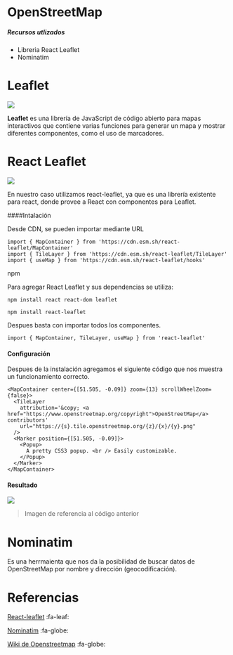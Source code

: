 # OpenStreetMap

##### Recursos utlizados

- Libreria React Leaflet
- Nominatim

# Leaflet 

![](https://rosolutions.com.mx/blog/wp-content/uploads/2018/11/leafletjs-card.png)

**Leaflet** es una librería de JavaScript de código abierto para mapas interactivos que contiene varias funciones para generar un mapa y mostrar diferentes componentes, como el uso de marcadores.

# React Leaflet 

![](https://react-leaflet.js.org/img/logo-title.svg)

En nuestro caso utilizamos react-leaflet, ya que es una librería  existente para react, donde provee a React con componentes para Leaflet. 

####Intalación 

Desde CDN, se pueden importar mediante URL
```
import { MapContainer } from 'https://cdn.esm.sh/react-leaflet/MapContainer'
import { TileLayer } from 'https://cdn.esm.sh/react-leaflet/TileLayer'
import { useMap } from 'https://cdn.esm.sh/react-leaflet/hooks'
```

npm

Para agregar React Leaflet y sus dependencias  se utiliza: 

`npm install react react-dom leaflet`

`npm install react-leaflet`

Despues basta con importar todos los componentes. 
```
import { MapContainer, TileLayer, useMap } from 'react-leaflet'
```
#### Configuración 

Despues de la instalación agregamos el siguiente código que nos muestra un funcionamiento correcto. 

```
<MapContainer center={[51.505, -0.09]} zoom={13} scrollWheelZoom={false}>
  <TileLayer
    attribution='&copy; <a href="https://www.openstreetmap.org/copyright">OpenStreetMap</a> contributors'
    url="https://{s}.tile.openstreetmap.org/{z}/{x}/{y}.png"
  />
  <Marker position={[51.505, -0.09]}>
    <Popup>
      A pretty CSS3 popup. <br /> Easily customizable.
    </Popup>
  </Marker>
</MapContainer>
````
#### Resultado

![](https://camo.qiitausercontent.com/466a3c9dd499f3fbf7e86f9f3676984876282afd/68747470733a2f2f71696974612d696d6167652d73746f72652e73332e61702d6e6f727468656173742d312e616d617a6f6e6177732e636f6d2f302f3237373233332f65333163343065342d663232362d373036382d373933372d3330393332643731336630362e706e67)

> Imagen de referencia al código anterior

# Nominatim 

Es una herrmaienta que nos da la posibilidad de buscar datos de OpenStreetMap por nombre y dirección (geocodificación).

# Referencias
[React-leaflet](https://react-leaflet.js.org/) :fa-leaf:

[Nominatim](https://nominatim.org/) :fa-globe:

[Wiki de Openstreetmap](https://wiki.openstreetmap.org/) :fa-globe:

